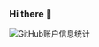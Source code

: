 ### Hi there 👋


![GitHub账户信息统计](https://github-stats.ubrong.com/api?username=VioletEvergardenZz&show_icons=true&theme=tokyonight) 